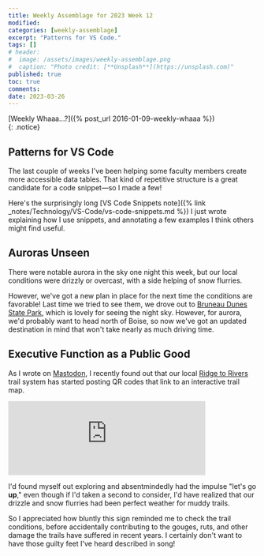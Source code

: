 ```yaml
---
title: Weekly Assemblage for 2023 Week 12
modified:
categories: [weekly-assemblage]
excerpt: "Patterns for VS Code."
tags: []
# header:
#  image: /assets/images/weekly-assemblage.png
#  caption: "Photo credit: [**Unsplash**](https://unsplash.com)"
published: true
toc: true
comments:
date: 2023-03-26
---
```

  
[Weekly Whaaa…?]({% post_url 2016-01-09-weekly-whaaa %})  
{: .notice}  

## Patterns for VS Code  

The last couple of weeks I've been helping some faculty members create more accessible data tables. That kind of repetitive structure is a great candidate for a code snippet—so I made a few!  

Here's the surprisingly long [VS Code Snippets note]({% link _notes/Technology/VS-Code/vs-code-snippets.md %}) I just wrote explaining how I use snippets, and annotating a few examples I think others might find useful.  

## Auroras Unseen  

There were notable aurora in the sky one night this week, but our local conditions were drizzly or overcast, with a side helping of snow flurries.  

However, we've got a new plan in place for the next time the conditions are favorable! Last time we tried to see them, we drove out to [Bruneau Dunes State Park](https://parksandrecreation.idaho.gov/parks/bruneau-dunes/), which is lovely for seeing the night sky. However, for aurora, we'd probably want to head north of Boise, so now we've got an updated destination in mind that won't take nearly as much driving time.  

## Executive Function as a Public Good  

As I wrote on [Mastodon](https://hcommons.social/@ryanrandall/110087018243882320), I recently found out that our local [Ridge to Rivers](https://www.ridgetorivers.org/trails/interactive-map/) trail system has started posting QR codes that link to an interactive trail map.  

<iframe src="https://hcommons.social/@ryanrandall/110087018243882320/embed" class="mastodon-embed" style="max-width: 100%; border: 0" width="400" allowfullscreen="allowfullscreen"></iframe><script src="https://hcommons.social/embed.js" async="async"></script>

I'd found myself out exploring and absentmindedly had the impulse "let's go **up**," even though if I'd taken a second to consider, I'd have realized that our drizzle and snow flurries had been perfect weather for muddy trails.  

So I appreciated how bluntly this sign reminded me to check the trail conditions, before accidentally contributing to the gouges, ruts, and other damage the trails have suffered in recent years. I certainly don't want to have those guilty feet I've heard described in song!  